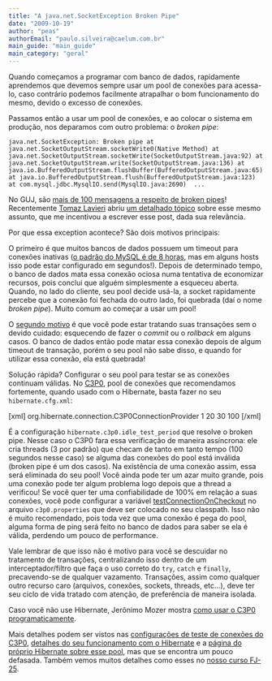 ```yaml
---
title: "A java.net.SocketException Broken Pipe"
date: "2009-10-19"
author: "peas"
authorEmail: "paulo.silveira@caelum.com.br"
main_guide: "main_guide"
main_category: "geral"
---
```


Quando começamos a programar com banco de dados, rapidamente aprendemos que devemos sempre usar um pool de conexões para acessa-lo, caso contrário podemos facilmente atrapalhar o bom funcionamento do mesmo, devido o excesso de conexões.

Passamos então a usar um pool de conexões, e ao colocar o sistema em produção, nos deparamos com outro problema: o _broken pipe_:

`java.net.SocketException: Broken pipe
at java.net.SocketOutputStream.socketWrite0(Native Method)
at java.net.SocketOutputStream.socketWrite(SocketOutputStream.java:92)
at java.net.SocketOutputStream.write(SocketOutputStream.java:136)
at java.io.BufferedOutputStream.flushBuffer(BufferedOutputStream.java:65)
at java.io.BufferedOutputStream.flush(BufferedOutputStream.java:123)
at com.mysql.jdbc.MysqlIO.send(MysqlIO.java:2690) 
...` 

No GUJ, são [mais de 100 mensagens a respeito de broken pipes](http://www.google.com.br/search?q=site%3Aguj.com.br+broken+pipe)! Recentemente [Tomaz Lavieri](http://blog.tomazlavieri.com.br/) abriu [um detalhado tópico](http://guj.com.br/posts/list/141603.java) sobre esse mesmo assunto, que me incentivou a escrever esse post, dada sua relevância.

Por que essa exception acontece? São dois motivos principais:

O primeiro é que muitos bancos de dados possuem um timeout para conexões inativas ([o padrão do MySQL é de 8 horas](http://dev.mysql.com/doc/refman/5.0/en/server-system-variables.html#sysvar_interactive_timeout), mas em alguns hosts isso pode estar configurado em segundos!). Depois de determinado tempo, o banco de dados mata essa conexão ociosa numa tentativa de economizar recursos, pois conclui que alguém simplesmente a esqueceu aberta. Quando, no lado do cliente, seu pool decide usá-la, a socket rapidamente percebe que a conexão foi fechada do outro lado, foi quebrada (daí o nome _broken pipe_). Muito comum ao começar a usar um pool!

O [segundo motivo](http://www.mikeschubert.com/archives/2006/08/javanetsocketex.html) é que você pode estar tratando suas transações sem o devido cuidado: esquecendo de fazer o _commit_ ou o _rollback_ em alguns casos. O banco de dados então pode matar essa conexão depois de algum timeout de transação, porém o seu pool não sabe disso, e quando for utilizar essa conexão, ela está quebrada!

Solução rápida? Configurar o seu pool para testar se as conexões continuam válidas. No [C3P0](http://www.mchange.com/projects/c3p0/index.html), pool de conexões que recomendamos fortemente, quando usado com o Hibernate, basta fazer no seu `hibernate.cfg.xml`:

\[xml\] <property name="hibernate.connection.provider\_class"> org.hibernate.connection.C3P0ConnectionProvider </property> <property name="hibernate.c3p0.min\_size">1</property> <property name="hibernate.c3p0.max\_size">20</property> <property name="hibernate.c3p0.timeout">30</property> <property name="hibernate.c3p0.idle\_test\_period">100</property> \[/xml\]

É a configuração `hibernate.c3p0.idle_test_period` que resolve o broken pipe. Nesse caso o C3P0 fara essa verificação de maneira assíncrona: ele cria threads (3 por padrão) que checam de tanto em tanto tempo (100 segundos nesse caso) se alguma das conexões do pool está inválida (broken pipe é um dos casos). Na existência de uma conexão assim, essa será eliminada do seu pool! Você ainda pode ter um azar muito grande, pois uma conexão pode ter algum problema logo depois que a thread a verificou! Se você quer ter uma confiabilidade de 100% em relação a suas conexões, você pode configurar a variável [testConnectionOnCheckout](http://www.mchange.com/projects/c3p0/index.html#testConnectionOnCheckout) no arquivo `c3p0.properties` que deve ser colocado no seu classpath. Isso não é muito recomendado, pois toda vez que uma conexão é pega do pool, alguma forma de ping será feito no banco de dados para saber se ela é válida, perdendo um pouco de performance.

Vale lembrar de que isso não é motivo para você se descuidar no tratamento de transações, centralizando isso dentro de um interceptador/filtro que faça o uso correto do `try`, `catch` e `finally`, precavendo-se de qualquer vazamento. Transações, assim como qualquer outro recurso caro (arquivos, conexões, sockets, threads, etc...), deve ter seu ciclo de vida tratado com atenção, de preferência de maneira isolada.

Caso você não use Hibernate, Jerônimo Mozer mostra [como usar o C3P0 programaticamente](http://netbeando.blogspot.com/2009/03/broken-pipe-solucao-correta.html).

Mais detalhes podem ser vistos nas [configurações de teste de conexões do C3P0](http://www.mchange.com/projects/c3p0/index.html#configuring_connection_testing), [detalhes do seu funcionamento com o Hibernate](http://www.mchange.com/projects/c3p0/index.html#hibernate-specific) e a [página do próprio Hibernate sobre esse pool](http://community.jboss.org/wiki/HowToconfiguretheC3P0connectionpool), mas que se encontra um pouco defasada. Também vemos muitos detalhes como esses no [nosso curso FJ-25](http://www.caelum.com.br/curso/fj-25-persistencia-jpa2-hibernate/).
